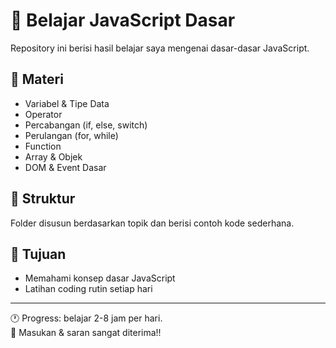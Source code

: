 # 📘 Belajar JavaScript Dasar

Repository ini berisi hasil belajar saya mengenai dasar-dasar JavaScript.

## 🧠 Materi

- Variabel & Tipe Data
- Operator
- Percabangan (if, else, switch)
- Perulangan (for, while)
- Function
- Array & Objek
- DOM & Event Dasar

## 📂 Struktur

Folder disusun berdasarkan topik dan berisi contoh kode sederhana.

## 🎯 Tujuan

- Memahami konsep dasar JavaScript
- Latihan coding rutin setiap hari

---

🕐 Progress: belajar 2-8 jam per hari.  
💬 Masukan & saran sangat diterima!!
